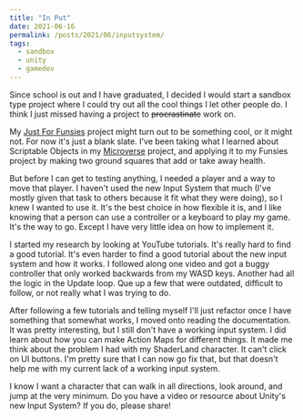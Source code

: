```yaml
---
title: "In Put"
date: 2021-06-16
permalink: /posts/2021/06/inputsystem/
tags:
  - sandbox
  - unity
  - gamedev
---
```



Since school is out and I have graduated, I decided I would start a sandbox type project where I could try out all the cool things I let other people do. I think I just missed having a project to ~~procrastinate~~ work on. 

My [Just For Funsies](https://github.com/JenniTheDev/JustForFunsies) project might turn out to be something cool, or it might not. For now it's just a blank slate. I've been taking what I learned about Scriptable Objects in my [Microverse](https://github.com/JenniTheDev/Microverse) project, and applying it to my Funsies project by making two ground squares that add or take away health. 

But before I can get to testing anything, I needed a player and a way to move that player. I haven't used the new Input System that much (I've mostly given that task to others because it fit what they were doing), so I knew I wanted to use it. It's the best choice in how flexible it is, and I like knowing that a person can use a controller or a keyboard to play my game. It's the way to go. Except I have very little idea on how to implement it. 

I started my research by looking at YouTube tutorials. It's really hard to find a good tutorial. It's even harder to find a good tutorial about the new input system and how it works. I followed along one video and got a buggy controller that only worked backwards from my WASD keys. Another had all the logic in the Update loop. Que up a few that were outdated, difficult to follow, or not really what I was trying to do. 

After following a few tutorials and telling myself I'll just refactor once I have something that somewhat works, I moved onto reading the documentation. It was pretty interesting, but I still don't have a working input system. I did learn about how you can make Action Maps for different things. It made me think about the problem I had with my ShaderLand character. It can't click on UI buttons. I'm pretty sure that I can now go fix that, but that doesn't help me with my current lack of a working input system. 

I know I want a character that can walk in all directions, look around, and jump at the very minimum. Do you have a video or resource about Unity's new Input System? If you do, please share!